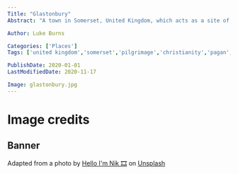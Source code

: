 ```yaml
---
Title: "Glastonbury"
Abstract: "A town in Somerset, United Kingdom, which acts as a site of pilgrimage for many."

Author: Luke Burns

Categories: ['Places']
Tags: ['united kingdom','somerset','pilgrimage','christianity','pagan',paganism]

PublishDate: 2020-01-01
LastModifiedDate: 2020-11-17

Image: glastonbury.jpg
---
```

# Image credits
## Banner
Adapted from a photo by <a href="https://unsplash.com/@helloimnik?utm_source=unsplash&amp;utm_medium=referral&amp;utm_content=creditCopyText">Hello I'm Nik 🎞</a> on <a href="https://unsplash.com/s/photos/glastonbury?utm_source=unsplash&amp;utm_medium=referral&amp;utm_content=creditCopyText">Unsplash</a>